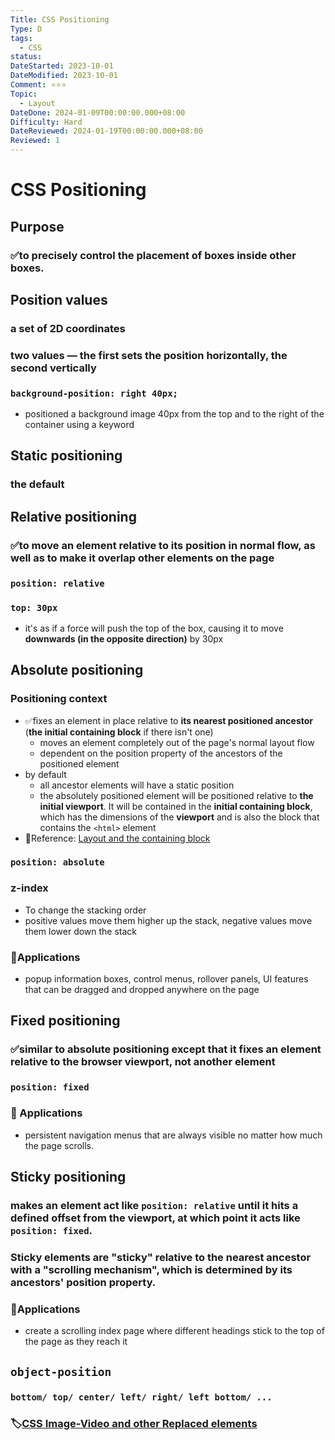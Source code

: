 ```yaml
---
Title: CSS Positioning
Type: D
tags:
  - CSS
status: 
DateStarted: 2023-10-01
DateModified: 2023-10-01
Comment: ⭐⭐⭐
Topic:
  - Layout
DateDone: 2024-01-09T00:00:00.000+08:00
Difficulty: Hard
DateReviewed: 2024-01-19T00:00:00.000+08:00
Reviewed: 1
---
```


# CSS Positioning

## Purpose

### ✅to precisely control the placement of boxes inside other boxes.

## Position values

### a set of 2D coordinates

### two values — the first sets the position **horizontally**, the second **vertically**

### `background-position: right 40px;`

- positioned a background image 40px from the top and to the right of the container using a keyword

## Static positioning

### the default

## Relative positioning

### ✅to move an element relative to its position in normal flow, as well as to make it overlap other elements on the page

### `position: relative`

### `top: 30px`

- it's as if a force will push the top of the box, causing it to move **downwards (in the opposite direction)** by 30px

## Absolute positioning

### Positioning context

- ✅fixes an element in place relative to **its nearest positioned ancestor** (**the initial containing block** if there isn't one)
  - moves an element completely out of the page's normal layout flow
  - dependent on the position property of the ancestors of the positioned element
- by default
  - all ancestor elements will have a static position
  - the absolutely positioned element will be positioned relative to **the initial viewport**. It will be contained in the **initial containing block**, which has the dimensions of the **viewport** and is also the block that contains the `<html>` element
- 📌Reference: [Layout and the containing block](https://developer.mozilla.org/en-US/docs/Web/CSS/Containing_block#identifying_the_containing_block)

### `position: absolute`

### **z-index**

- To change the stacking order
- positive values move them higher up the stack, negative values move them lower down the stack

### 📌Applications

- popup information boxes, control menus, rollover panels, UI features that can be dragged and dropped anywhere on the page

## Fixed positioning

### ✅similar to absolute positioning except that it fixes an element relative to **the browser viewport**, not another element

### `position: fixed`

### 📌 Applications

- persistent navigation menus that are always visible no matter how much the page scrolls.

## Sticky positioning

### makes an element act like `position: relative` until it hits a defined offset from the viewport, at which point it acts like `position: fixed`.

### Sticky elements are "sticky" relative to the nearest ancestor with a "scrolling mechanism", which is determined by its ancestors' position property.

### 📌Applications

- create a scrolling index page where different headings stick to the top of the page as they reach it

## `object-position`

### `bottom/ top/ center/ left/ right/ left bottom/ ...`

### 🏷️[CSS Image-Video and other Replaced elements](CSS%20Image-Video%20and%20other%20Replaced%20elements.md)
